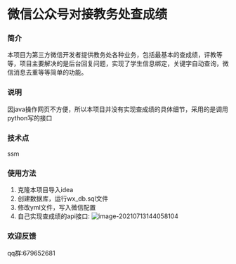 # 微信公众号对接教务处查成绩

### 简介

本项目为第三方微信开发者提供教务处各种业务，包括最基本的查成绩，评教等等，项目主要解决的是后台回复问题，实现了学生信息绑定，关键字自动查询，微信消息去重等等简单的功能。

### 说明

因java操作网页不方便，所以本项目并没有实现查成绩的具体细节，采用的是调用python写的接口

### 技术点

ssm

### 使用方法

1. 克隆本项目导入idea
2. 创建数据库，运行wx_db.sql文件
3. 修改yml文件，写入微信配置
4. 自己实现查成绩的api接口:
   ![image-20210713144058104](https://gitee.com/zzzjoy/My_Pictures/raw/master/image-20210713144058104.png)

### 欢迎反馈

 qq群:679652681

